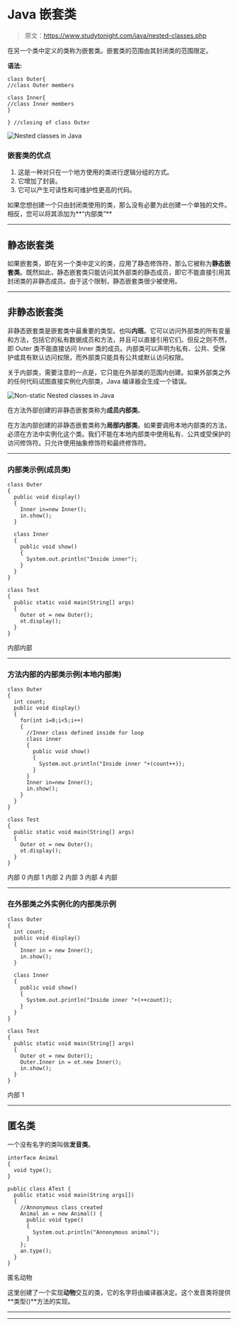 # Java 嵌套类

> 原文：<https://www.studytonight.com/java/nested-classes.php>

在另一个类中定义的类称为嵌套类。嵌套类的范围由其封闭类的范围限定。

**语法:**

```
class Outer{
//class Outer members

class Inner{
//class Inner members
}

} //closing of class Outer
```

![Nested classes in Java](../Images/39715a92e2a2c9251237fbc4a958bd3a.png)

### 嵌套类的优点

1.  这是一种对只在一个地方使用的类进行逻辑分组的方式。
2.  它增加了封装。
3.  它可以产生可读性和可维护性更高的代码。

如果您想创建一个只由封闭类使用的类，那么没有必要为此创建一个单独的文件。相反，您可以将其添加为**“内部类”**

* * *

## 静态嵌套类

如果嵌套类，即在另一个类中定义的类，应用了静态修饰符，那么它被称为**静态嵌套类**。既然如此，静态嵌套类只能访问其外部类的静态成员，即它不能直接引用其封闭类的非静态成员。由于这个限制，静态嵌套类很少被使用。

* * *

## 非静态嵌套类

非静态嵌套类是嵌套类中最重要的类型。也叫**内班**。它可以访问外部类的所有变量和方法，包括它的私有数据成员和方法，并且可以直接引用它们。但反之则不然，即 Outer 类不能直接访问 Inner 类的成员。内部类可以声明为私有、公共、受保护或具有默认访问权限，而外部类只能具有公共或默认访问权限。

关于内部类，需要注意的一点是，它只能在外部类的范围内创建。如果外部类之外的任何代码试图直接实例化内部类，Java 编译器会生成一个错误。

![Non-static Nested classes in Java](../Images/92c961881f8957d40043c54b8c4580a9.png)

在方法外部创建的非静态嵌套类称为**成员内部类**。

在方法内部创建的非静态嵌套类称为**局部内部类**。如果要调用本地内部类的方法，必须在方法中实例化这个类。我们不能在本地内部类中使用私有、公共或受保护的访问修饰符。只允许使用抽象修饰符和最终修饰符。

* * *

### 内部类示例(成员类)

```
class Outer
{
  public void display()
  {
    Inner in=new Inner();
    in.show();
  }

  class Inner
  {
    public void show()
    {
      System.out.println("Inside inner");
    }
  }
}

class Test
{
  public static void main(String[] args)
  {
    Outer ot = new Outer();
    ot.display();
  }
}
```

内部内部

* * *

### 方法内部的内部类示例(本地内部类)

```
class Outer
{
  int count;
  public void display()
  {
    for(int i=0;i<5;i++)
    {
      //Inner class defined inside for loop
      class inner
      {
        public void show()
        {
          System.out.println("Inside inner "+(count++));
        }
      }
      Inner in=new Inner();
      in.show();
    }
  }
}

class Test
{
  public static void main(String[] args)
  {
    Outer ot = new Outer();
    ot.display();
  }
}
```

内部 0 内部 1 内部 2 内部 3 内部 4 内部

* * *

### 在外部类之外实例化的内部类示例

```
class Outer
{
  int count;
  public void display()
  {
    Inner in = new Inner();
    in.show();
  }

  class Inner
  {
    public void show()
    {
      System.out.println("Inside inner "+(++count));
    }
  }
}

class Test
{
  public static void main(String[] args)
  {
    Outer ot = new Outer();
    Outer.Inner in = ot.new Inner();
    in.show();
  }
}
```

内部 1

* * *

## 匿名类

一个没有名字的类叫做**发音类**。

```
interface Animal
{
  void type();
}

public class ATest {
  public static void main(String args[])
  {
    //Annonymous class created
    Animal an = new Animal() {
      public void type()
      {
        System.out.println("Annonymous animal");
      }
    };
    an.type();
  }
}
```

匿名动物

这里创建了一个实现**动物**交互的类，它的名字将由编译器决定。这个发音类将提供**类型()**方法的实现。

* * *

* * *